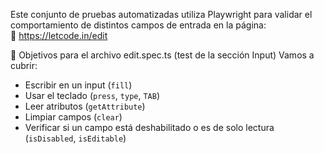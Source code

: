 Este conjunto de pruebas automatizadas utiliza Playwright para validar el comportamiento de distintos campos de entrada en la página:  
🔗 https://letcode.in/edit

🧪 Objetivos para el archivo edit.spec.ts (test de la sección Input)
Vamos a cubrir:

- Escribir en un input (`fill`)
- Usar el teclado (`press`, `type`, `TAB`)
- Leer atributos (`getAttribute`)
- Limpiar campos (`clear`)
- Verificar si un campo está deshabilitado o es de solo lectura (`isDisabled`, `isEditable`)
